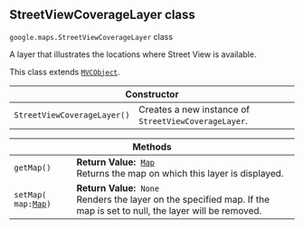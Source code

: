 <h2 id="StreetViewCoverageLayer"> StreetViewCoverageLayer class </h2><p>
<code><span itemprop="path">google.maps</span>.<span itemprop="name">StreetViewCoverageLayer</span></code>
class
</p><p>A layer that illustrates the locations where Street View is available.</p><p>This class extends
<code><a href="https://github.com/amenadiel/google-maps-documentation/blob/master/docs/MVCObject.md">MVCObject</a></code>.
</p><div class="devsite-table-wrapper"><table class="constructors responsive" summary="class StreetViewCoverageLayer - Constructor">
<thead>
<tr><th colspan="2">Constructor</th>
</tr></thead>
<tbody>
<tr>
<td><code><span>StreetViewCoverageLayer()</span></code></td>
<td>Creates a new instance of <code><span>StreetViewCoverageLayer</span></code>.</td>
</tr>
</tbody>
</table></div><div class="devsite-table-wrapper"><table class="methods responsive" summary="class StreetViewCoverageLayer - Methods">
<thead>
<tr><th colspan="2">Methods</th>
</tr></thead>
<tbody>
<tr>
<td><code><span>getMap()</span></code></td>
<td><div><strong>Return Value:</strong>&nbsp; <code><a href="https://github.com/amenadiel/google-maps-documentation/blob/master/docs/Map.md">Map</a></code></div>
<div class="desc">Returns the map on which this layer is displayed.</div></td>
</tr>
<tr>
<td><code><span>setMap(<wbr>map:</span><a href="https://github.com/amenadiel/google-maps-documentation/blob/master/docs/Map.md"><span>Map</span></a><span>)</span></code></td>
<td><div><strong>Return Value:</strong>&nbsp; <code>None</code></div>
<div class="desc">Renders the layer on the specified map. If the map is set to null, the layer will be removed.</div></td>
</tr>
</tbody>
</table></div>